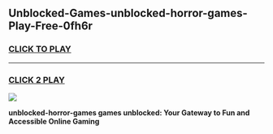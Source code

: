 
## Unblocked-Games-unblocked-horror-games-Play-Free-0fh6r
<h3>
<a href="https://premium76.site?title=unblocked-horror-games&ref=20M">CLICK TO PLAY</a></h3>
<hr>

<h3>
<a href="https://premium76.site?title=unblocked-horror-games&ref=20M">CLICK 2 PLAY</a>
  
</h3>

<a href="https://premium76.site?title=unblocked-horror-games&ref=19M"><img src="https://clearcache.store/games.png"></a>


**unblocked-horror-games games unblocked: Your Gateway to Fun and Accessible Online Gaming**
